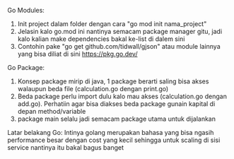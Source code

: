 Go Modules:
1. Init project dalam folder dengan cara "go mod init nama_project"
2. Jelasin kalo go.mod ini nantinya semacam package manager gitu, jadi kalo kalian make dependencies bakal ke-list di dalem sini
3. Contohin pake "go get github.com/tidwall/gjson" atau module lainnya yang bisa diliat di sini https://pkg.go.dev/ 

Go Package:
1. Konsep package mirip di java, 1 package berarti saling bisa akses walaupun beda file (calculation.go dengan print.go)
2. Beda package perlu import dulu kalo mau akses (calculation.go dengan add.go). Perhatiin agar bisa diakses beda package gunain kapital di depan method/variable
3. package main selalu jadi semacam package utama untuk dijalankan

Latar belakang Go:
Intinya golang merupakan bahasa yang bisa ngasih performance besar dengan cost yang kecil sehingga untuk scaling di sisi service nantinya itu bakal bagus banget
